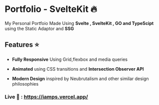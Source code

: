 # Portfolio - SvelteKit 🔥

My Personal Portfoio Made Using **Svelte , SvelteKit , GO and TypeScipt** using the Static Adaptor and **SSG**

## Features ⭐

- **Fully Responsive** Using Grid,flexbox and media queries

- **Animated** using CSS transitions and **Intersection Observer API**

- **Modern Design** inspired by Neubrutalism and other similar design philosophies

### Live 🔗 : https://iamps.vercel.app/

